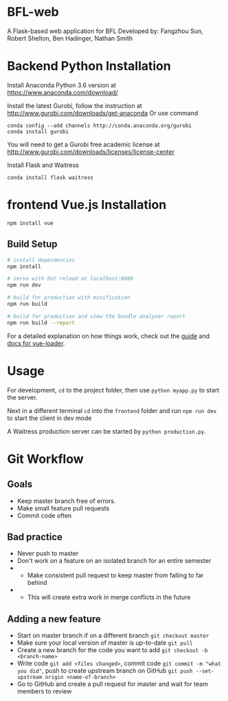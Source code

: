 # BFL-web
A Flask-based web application for BFL
Developed by: Fangzhou Sun, Robert Shelton, Ben Hadinger, Nathan Smith 

# Backend Python Installation

Install Anaconda Python 3.6 version at https://www.anaconda.com/download/

Install the latest Gurobi, follow the instruction at http://www.gurobi.com/downloads/get-anaconda
Or use command

```
conda config --add channels http://conda.anaconda.org/gurobi
conda install gurobi
```
You will need to get a Gurobi free academic license at http://www.gurobi.com/downloads/licenses/license-center

Install Flask and Waitress
```
conda install flask waitress
```
# frontend Vue.js Installation 
`npm install vue`

## Build Setup

``` bash
# install dependencies
npm install

# serve with hot reload at localhost:8080
npm run dev

# build for production with minification
npm run build

# build for production and view the bundle analyzer report
npm run build --report
```

For a detailed explanation on how things work, check out the [guide](http://vuejs-templates.github.io/webpack/) and [docs for vue-loader](http://vuejs.github.io/vue-loader).

# Usage

For development, `cd` to the project folder, then use `python myapp.py` to start the server.

Next in a different terminal `cd` into the `frontend` folder and run `npm run dev` to start the client in dev mode

A Waitress production server can be started by `python production.py`.

# Git Workflow

## Goals
- Keep master branch free of errors.
- Make small feature pull requests
- Commit code often

## Bad practice
- Never push to master
- Don't work on a feature on an isolated branch for an entire semester
- - Make consistent pull request to keep master from falling to far behind
- - This will create extra work in merge conflicts in the future

## Adding a new feature
- Start on master branch if on a different branch `git checkout master`
- Make sure your local version of master is up-to-date `git pull`
- Create a new branch for the code you want to add `git checkout -b <branch-name>`
- Write code `git add <files changed>`, commit code `git commit -m "what you did"`, 
    push to create upstream branch on GitHub `git push --set-upstream origin <name-of-branch>`
- Go to GitHub and create a pull request for master and wait for team members to review



